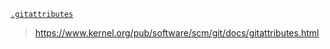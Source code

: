 [`.gitattributes`](http://git-scm.com/book/en/Customizing-Git-Git-Attributes)> <https://www.kernel.org/pub/software/scm/git/docs/gitattributes.html>